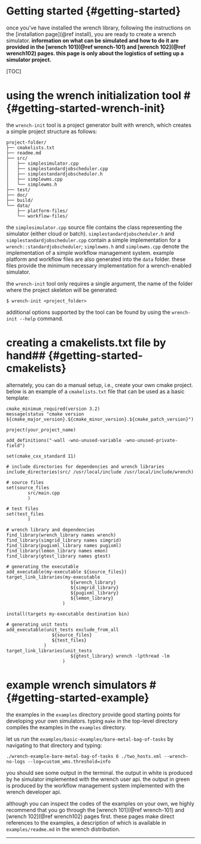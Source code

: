 Getting started                        {#getting-started}
============

<!--
@wrenchuserdoc <div class="doc-type">user documentation</div><div class="doc-link">other: <a href="../developer/getting-started.html">developer</a> - <a href="../internal/getting-started.html">internal</a></div> @endwrenchdoc
@wrenchdeveloperdoc  <div class="doc-type">developer documentation</div><div class="doc-link">other: <a href="../user/getting-started.html">user</a> - <a href="../internal/getting-started.html">internal</a></div> @endwrenchdoc
@wrenchinternaldoc  <div class="doc-type">internal documentation</div><div class="doc-link">other: <a href="../user/getting-started.html">user</a> -  <a href="../developer/getting-started.html">developer</a></div> @endwrenchdoc
-->




once you've have installed the wrench library, following the instructions
on the [installation page](@ref install),  you are ready to create a wrench
simulator.  **information on what can be simulated and how to do it are
provided in the [wrench 101](@ref wrench-101) and [wrench 102](@ref
wrench102) pages. this page is only about the logistics of setting up a simulator project.**

[TOC]


# using the wrench initialization tool #      {#getting-started-wrench-init}

the `wrench-init` tool is a project generator built with wrench, which creates a simple
project structure as follows:

~~~~~~~~~~~~~{.sh}
project-folder/
├── cmakelists.txt
├── readme.md
├── src/
│   ├── simplesimulator.cpp
│   ├── simplestandardjobscheduler.cpp
│   ├── simplestandardjobscheduler.h
│   ├── simplewms.cpp
│   └── simplewms.h 
├── test/
├── doc/
├── build/
└── data/
    ├── platform-files/
    └── workflow-files/
~~~~~~~~~~~~~

the `simplesimulator.cpp` source file contains the class representing the simulator 
(either cloud or batch). `simplestandardjobscheduler.h` and `simplestandardjobscheduler.cpp`
contain a simple implementation for a `wrench::standardjobscheduler`; `simplewms.h`
and `simplewms.cpp` denote the implementation of a simple workflow management system.
example platform and workflow files are also generated into the `data` folder. these
files provide the minimum necessary implementation for a wrench-enabled simulator.

the `wrench-init` tool only requires a single argument, the name of the folder where
the project skeleton will be generated: 

~~~~~~~~~~~~~{.sh}
$ wrench-init <project_folder>
~~~~~~~~~~~~~
 
additional options supported by the tool can be found by using the `wrench-init --help` 
command.



# creating a cmakelists.txt file by hand##                {#getting-started-cmakelists}

alternately, you can do a manual setup, i.e., create your own cmake project. 
below is an example of a `cmakelists.txt` file that can be used as a basic
template:

~~~~~~~~~~~~~{.cmake}
cmake_minimum_required(version 3.2)
message(status "cmake version ${cmake_major_version}.${cmake_minor_version}.${cmake_patch_version}")

project(your_project_name)

add_definitions("-wall -wno-unused-variable -wno-unused-private-field")

set(cmake_cxx_standard 11)

# include directories for dependencies and wrench libraries
include_directories(src/ /usr/local/include /usr/local/include/wrench)

# source files
set(source_files
        src/main.cpp
        )

# test files
set(test_files
        )

# wrench library and dependencies
find_library(wrench_library names wrench)
find_library(simgrid_library names simgrid)
find_library(pugixml_library names pugixml)
find_library(lemon_library names emon)
find_library(gtest_library names gtest)

# generating the executable
add_executable(my-executable ${source_files})
target_link_libraries(my-executable 
                        ${wrench_library} 
                        ${simgrid_library} 
                        ${pugixml_library} 
                        ${lemon_library}
                     )

install(targets my-executable destination bin)

# generating unit tests
add_executable(unit_tests exclude_from_all 
                 ${source_files} 
                 ${test_files}
              )
target_link_libraries(unit_tests 
                        ${gtest_library} wrench -lpthread -lm
                     )
~~~~~~~~~~~~~




# example wrench simulators  #         {#getting-started-example}

the examples in the ```examples``` directory provide good starting points
for developing your own simulators.  typing `make` in the top-level
directory compiles the examples in the ```examples``` directory.


let us run the ```examples/basic-examples/bare-metal-bag-of-tasks``` by 
navigating to that directory and typing:

~~~~~~~~~~~~~{.sh}
./wrench-example-bare-metal-bag-of-tasks 6 ./two_hosts.xml --wrench-no-logs --log=custom_wms.threshold=info
~~~~~~~~~~~~~

you should see some output in the terminal. the output in white is
produced by he simulator implemented with the wrench user api.  the output
in green is produced by the  workflow management system implemented with
the wrench developer api.

although you can inspect the codes of the examples on your own, we highly
recommend that you go through the [wrench 101](@ref wrench-101) and [wrench
102](@ref wrench102) pages first. these pages make direct references to the
examples, a description of which is available in ```examples/readme.md```
in the wrench distribution.

---


